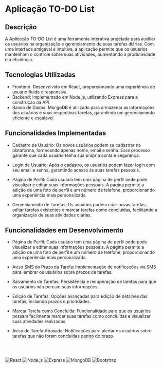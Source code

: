 # Aplicação TO-DO List

<h2>Descrição</h2>

A Aplicação TO-DO List é uma ferramenta interativa projetada para auxiliar os usuários na organização e gerenciamento de suas tarefas diárias. Com uma interface amigável e intuitiva, a aplicação permite que os usuários mantenham o controle sobre suas atividades, aumentando a produtividade e a eficiência.

<h2>Tecnologias Utilizadas</h2>

  - Frontend: Desenvolvido em React, proporcionando uma experiência de usuário fluida e responsiva.
  - Backend: Implementado em Node.js, utilizando Express para a construção da API.
  - Banco de Dados: MongoDB é utilizado para armazenar as informações dos usuários e suas respectivas tarefas, garantindo um gerenciamento eficiente e escalável.

<h2>Funcionalidades Implementadas</h2>

  - Cadastro de Usuário: Os novos usuários podem se cadastrar na plataforma, fornecendo apenas nome, email e senha. Esse processo garante que cada usuário tenha sua própria conta e segurança.

  - Login de Usuário: Após o cadastro, os usuários podem fazer login com seu email e senha, garantindo acesso às suas tarefas pessoais.

  - Página de Perfil: Cada usuário tem uma página de perfil onde pode visualizar e editar suas informações pessoais. A página permite a adição de uma foto de perfil e um número de telefone, proporcionando uma experiência mais personalizada.

  - Gerenciamento de Tarefas: Os usuários podem criar novas tarefas, editar tarefas existentes e marcar tarefas como concluídas, facilitando a organização de suas atividades diárias.

<h2>Funcionalidades em Desenvolvimento</h2>

  - Página de Perfil: Cada usuário tem uma página de perfil onde pode visualizar e editar suas informações pessoais. A página permite a adição de uma foto de perfil e um número de telefone, proporcionando uma experiência mais personalizada.
    
  - Aviso SMS do Prazo da Tarefa: Implementação de notificações via SMS para lembrar os usuários sobre prazos de tarefas.

  - Salvamento de Tarefas: Persistência e recuperação de tarefas para que os usuários não percam suas informações.

  - Edição de Tarefas: Opções avançadas para edição de detalhes das tarefas, incluindo prazos e prioridades.

  - Marcar Tarefa como Concluída: Funcionalidade para que os usuários possam facilmente marcar suas tarefas como concluídas e visualizar suas atividades realizadas.

  - Aviso de Tarefa Atrasada: Notificações para alertar os usuários sobre tarefas que não foram concluídas dentro do prazo.<br>
  <br>
  <br>


![React](https://img.shields.io/badge/React-61DAFB?style=for-the-badge&logo=react&logoColor=black)
![Node.js](https://img.shields.io/badge/Node.js-339933?style=for-the-badge&logo=nodedotjs&logoColor=white)
![Express](https://img.shields.io/badge/Express.js-404D59?style=for-the-badge)
![MongoDB](https://img.shields.io/badge/MongoDB-47A248?style=for-the-badge&logo=mongodb&logoColor=white)
![Bootstrap](https://img.shields.io/badge/Bootstrap-563D7C?style=for-the-badge&logo=bootstrap&logoColor=white)

